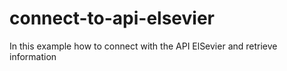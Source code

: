 # connect-to-api-elsevier
In this example how to connect with the API ElSevier and retrieve information
